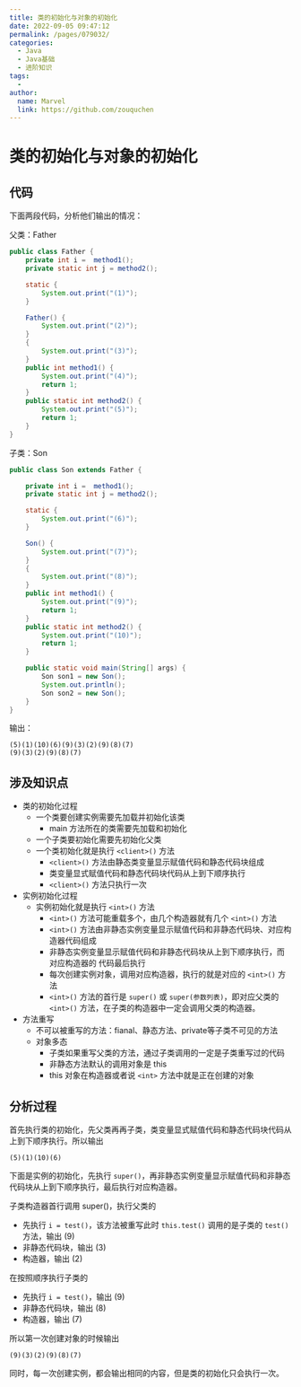 ```yaml
---
title: 类的初始化与对象的初始化
date: 2022-09-05 09:47:12
permalink: /pages/079032/
categories:
  - Java
  - Java基础
  - 进阶知识
tags:
  - 
author: 
  name: Marvel
  link: https://github.com/zouquchen
---
```

# 类的初始化与对象的初始化

## 代码

下面两段代码，分析他们输出的情况：

父类：Father

```java
public class Father {
    private int i =  method1();
    private static int j = method2();

    static {
        System.out.print("(1)");
    }

    Father() {
        System.out.print("(2)");
    }
    {
        System.out.print("(3)");
    }
    public int method1() {
        System.out.print("(4)");
        return 1;
    }
    public static int method2() {
        System.out.print("(5)");
        return 1;
    }
}
```

子类：Son

```java
public class Son extends Father {

    private int i =  method1();
    private static int j = method2();

    static {
        System.out.print("(6)");
    }

    Son() {
        System.out.print("(7)");
    }
    {
        System.out.print("(8)");
    }
    public int method1() {
        System.out.print("(9)");
        return 1;
    }
    public static int method2() {
        System.out.print("(10)");
        return 1;
    }

    public static void main(String[] args) {
        Son son1 = new Son();
        System.out.println();
        Son son2 = new Son();
    }
}
```

输出：

```
(5)(1)(10)(6)(9)(3)(2)(9)(8)(7)
(9)(3)(2)(9)(8)(7)
```

## 涉及知识点

- 类的初始化过程
  - 一个类要创建实例需要先加载并初始化该类
    - main 方法所在的类需要先加载和初始化
  - 一个子类要初始化需要先初始化父类
  - 一个类初始化就是执行 `<client>()` 方法
    - `<client>()` 方法由静态类变量显示赋值代码和静态代码块组成
    - 类变量显式赋值代码和静态代码块代码从上到下顺序执行
    - `<client>()` 方法只执行一次
- 实例初始化过程
  - 实例初始化就是执行 `<int>()` 方法
    -  `<int>()` 方法可能重载多个，由几个构造器就有几个 `<int>()`  方法
    -  `<int>()` 方法由非静态实例变量显示赋值代码和非静态代码块、对应构造器代码组成
    - 非静态实例变量显示赋值代码和非静态代码块从上到下顺序执行，而对应构造器的 代码最后执行
    - 每次创建实例对象，调用对应构造器，执行的就是对应的  `<int>()` 方法
    -  `<int>()` 方法的首行是 `super()` 或 `super(参数列表)`，即对应父类的 `<int>()` 方法，在子类的构造器中一定会调用父类的构造器。
- 方法重写
  - 不可以被重写的方法：fianal、静态方法、private等子类不可见的方法
  - 对象多态
    - 子类如果重写父类的方法，通过子类调用的一定是子类重写过的代码
    - 非静态方法默认的调用对象是 this
    - this 对象在构造器或者说 `<int>` 方法中就是正在创建的对象

## 分析过程

首先执行类的初始化，先父类再再子类，类变量显式赋值代码和静态代码块代码从上到下顺序执行。所以输出

```
(5)(1)(10)(6)
```

下面是实例的初始化，先执行 `super()`，再非静态实例变量显示赋值代码和非静态代码块从上到下顺序执行，最后执行对应构造器。

子类构造器首行调用 super()，执行父类的

- 先执行 `i = test()`，该方法被重写此时 `this.test()` 调用的是子类的 `test()` 方法，输出 (9)
- 非静态代码块，输出 (3)
- 构造器，输出 (2)

在按照顺序执行子类的

- 先执行 `i = test()`，输出 (9)
- 非静态代码块，输出 (8)
- 构造器，输出 (7)

所以第一次创建对象的时候输出

```
(9)(3)(2)(9)(8)(7)
```

同时，每一次创建实例，都会输出相同的内容，但是类的初始化只会执行一次。